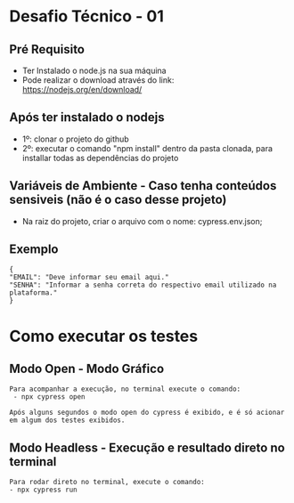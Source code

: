 # Desafio Técnico - 01

## Pré Requisito
 - Ter Instalado o node.js na sua máquina
 - Pode realizar o download através do link: https://nodejs.org/en/download/

## Após ter instalado o nodejs

- 1º: clonar o projeto do github
- 2º: executar o comando "npm install" dentro da pasta clonada, para installar todas as dependências do projeto


## Variáveis de Ambiente - Caso tenha conteúdos sensiveis (não é o caso desse projeto)
 - Na raiz do projeto, criar o arquivo com o nome: cypress.env.json;

## Exemplo
    {
    "EMAIL": "Deve informar seu email aqui."
    "SENHA": "Informar a senha correta do respectivo email utilizado na plataforma."
    }
    
# Como executar os testes

## Modo Open - Modo Gráfico
    Para acompanhar a execução, no terminal execute o comando:
     - npx cypress open
   
    Após alguns segundos o modo open do cypress é exibido, e é só acionar em algum dos testes exibidos.
  
    
## Modo Headless - Execução e resultado direto no terminal
    Para rodar direto no terminal, execute o comando:
    - npx cypress run 
